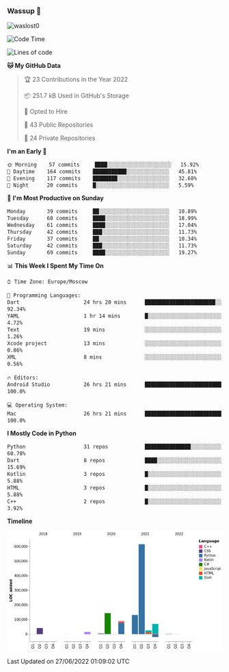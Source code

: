### Wassup 👋

<p align="left"> <img src="https://komarev.com/ghpvc/?username=waslost0" alt="waslost0" /></p>

<!--START_SECTION:waka-->
![Code Time](http://img.shields.io/badge/Code%20Time-0%20secs-blue)

![Lines of code](https://img.shields.io/badge/From%20Hello%20World%20I%27ve%20Written-1%20Million%20lines%20of%20code-blue)

**🐱 My GitHub Data** 

> 🏆 23 Contributions in the Year 2022
 > 
> 📦 251.7 kB Used in GitHub's Storage 
 > 
> 💼 Opted to Hire
 > 
> 📜 43 Public Repositories 
 > 
> 🔑 24 Private Repositories  
 > 
**I'm an Early 🐤** 

```text
🌞 Morning    57 commits     ████░░░░░░░░░░░░░░░░░░░░░   15.92% 
🌆 Daytime    164 commits    ███████████░░░░░░░░░░░░░░   45.81% 
🌃 Evening    117 commits    ████████░░░░░░░░░░░░░░░░░   32.68% 
🌙 Night      20 commits     █░░░░░░░░░░░░░░░░░░░░░░░░   5.59%

```
📅 **I'm Most Productive on Sunday** 

```text
Monday       39 commits     ██░░░░░░░░░░░░░░░░░░░░░░░   10.89% 
Tuesday      68 commits     ████░░░░░░░░░░░░░░░░░░░░░   18.99% 
Wednesday    61 commits     ████░░░░░░░░░░░░░░░░░░░░░   17.04% 
Thursday     42 commits     ███░░░░░░░░░░░░░░░░░░░░░░   11.73% 
Friday       37 commits     ██░░░░░░░░░░░░░░░░░░░░░░░   10.34% 
Saturday     42 commits     ███░░░░░░░░░░░░░░░░░░░░░░   11.73% 
Sunday       69 commits     ████░░░░░░░░░░░░░░░░░░░░░   19.27%

```


📊 **This Week I Spent My Time On** 

```text
⌚︎ Time Zone: Europe/Moscow

💬 Programming Languages: 
Dart                     24 hrs 20 mins      ███████████████████████░░   92.34% 
YAML                     1 hr 14 mins        █░░░░░░░░░░░░░░░░░░░░░░░░   4.72% 
Text                     19 mins             ░░░░░░░░░░░░░░░░░░░░░░░░░   1.26% 
Xcode project            13 mins             ░░░░░░░░░░░░░░░░░░░░░░░░░   0.86% 
XML                      8 mins              ░░░░░░░░░░░░░░░░░░░░░░░░░   0.56%

🔥 Editors: 
Android Studio           26 hrs 21 mins      █████████████████████████   100.0%

💻 Operating System: 
Mac                      26 hrs 21 mins      █████████████████████████   100.0%

```

**I Mostly Code in Python** 

```text
Python                   31 repos            ███████████████░░░░░░░░░░   60.78% 
Dart                     8 repos             ████░░░░░░░░░░░░░░░░░░░░░   15.69% 
Kotlin                   3 repos             █░░░░░░░░░░░░░░░░░░░░░░░░   5.88% 
HTML                     3 repos             █░░░░░░░░░░░░░░░░░░░░░░░░   5.88% 
C++                      2 repos             █░░░░░░░░░░░░░░░░░░░░░░░░   3.92%

```


**Timeline**

![Chart not found](https://raw.githubusercontent.com/waslost0/waslost0/master/charts/bar_graph.png) 


 Last Updated on 27/06/2022 01:09:02 UTC
<!--END_SECTION:waka-->

